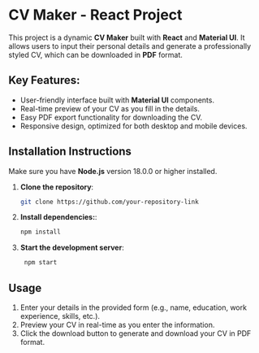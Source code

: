 # CV Maker - React Project

This project is a dynamic **CV Maker** built with **React** and **Material UI**. It allows users to input their personal details and generate a professionally styled CV, which can be downloaded in **PDF** format.

## Key Features:
- User-friendly interface built with **Material UI** components.
- Real-time preview of your CV as you fill in the details.
- Easy PDF export functionality for downloading the CV.
- Responsive design, optimized for both desktop and mobile devices.

## Installation Instructions

Make sure you have **Node.js** version 18.0.0 or higher installed.

1. **Clone the repository**:
   ```bash
   git clone https://github.com/your-repository-link
   
2. **Install dependencies:**:
   ```bash
   npm install

3. **Start the development server**:
   ```bash
    npm start

## Usage
1. Enter your details in the provided form (e.g., name, education, work experience, skills, etc.).
2. Preview your CV in real-time as you enter the information.
3. Click the download button to generate and download your CV in PDF format.

